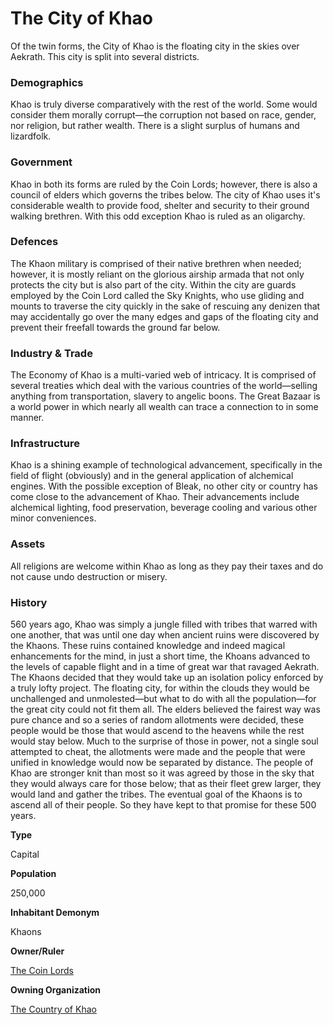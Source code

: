 The City of Khao
================

Of the twin forms, the City of Khao is the floating city in the skies over Aekrath. This city is split into several districts.

### Demographics

Khao is truly diverse comparatively with the rest of the world. Some would consider them morally corrupt—the corruption not based on race, gender, nor religion, but rather wealth. There is a slight surplus of humans and lizardfolk.

### Government

Khao in both its forms are ruled by the Coin Lords; however, there is also a council of elders which governs the tribes below. The city of Khao uses it's considerable wealth to provide food, shelter and security to their ground walking brethren. With this odd exception Khao is ruled as an oligarchy.

### Defences

The Khaon military is comprised of their native brethren when needed; however, it is mostly reliant on the glorious airship armada that not only protects the city but is also part of the city.  Within the city are guards employed by the Coin Lord called the Sky Knights, who use gliding and mounts to traverse the city quickly in the sake of rescuing any denizen that may accidentally go over the many edges and gaps of the floating city and prevent their freefall towards the ground far below.

### Industry & Trade

The Economy of Khao is a multi-varied web of intricacy. It is comprised of several treaties which deal with the various countries of the world—selling anything from transportation, slavery to angelic boons. The Great Bazaar is a world power in which nearly all wealth can trace a connection to in some manner.

### Infrastructure

Khao is a shining example of technological advancement, specifically in the field of flight (obviously) and in the general application of alchemical engines. With the possible exception of Bleak, no other city or country has come close to the advancement of Khao. Their advancements include alchemical lighting, food preservation, beverage cooling and various other minor conveniences.

### Assets

All religions are welcome within Khao as long as they pay their taxes and do not cause undo destruction or misery.

### History

560 years ago, Khao was simply a jungle filled with tribes that warred with one another, that was until one day when ancient ruins were discovered by the Khaons. These ruins contained knowledge and indeed magical enhancements for the mind, in just a short time, the Khoans advanced to the levels of capable flight and in a time of great war that ravaged Aekrath. The Khaons decided that they would take up an isolation policy enforced by a truly lofty project. The floating city, for within the clouds they would be unchallenged and unmolested—but what to do with all the population—for the great city could not fit them all. The elders believed the fairest way was pure chance and so a series of random allotments were decided, these people would be those that would ascend to the heavens while the rest would stay below. Much to the surprise of those in power, not a single soul attempted to cheat, the allotments were made and the people that were unified in knowledge would now be separated by distance. The people of Khao are stronger knit than most so it was agreed by those in the sky that they would always care for those below; that as their fleet grew larger, they would land and gather the tribes. The eventual goal of the Khaons is to ascend all of their people. So they have kept to that promise for these 500 years.

**Type**

Capital

**Population**

250,000

**Inhabitant Demonym**

Khaons

**Owner/Ruler**

[The Coin Lords](/w/Ecaros-xohoo/a/the-coin-lords-person)

**Owning Organization**

[The Country of Khao](/w/Ecaros-xohoo/a/the-country-of-khao-organization)
